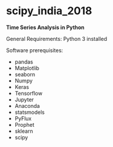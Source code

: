 # scipy_india_2018
__Time Series Analysis in Python__

General Requirements:
Python 3 installed

Software prerequisites:
  * pandas
  * Matplotlib
  * seaborn
  * Numpy
  * Keras
  * Tensorflow
  * Jupyter
  * Anaconda
  * statsmodels
  * PyFlux
  * Prophet
  * sklearn
  * scipy
